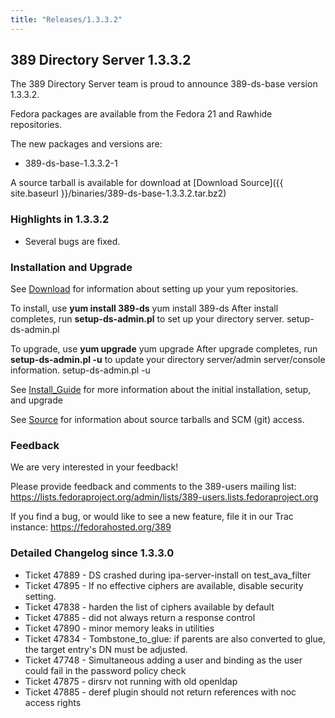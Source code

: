 ```yaml
---
title: "Releases/1.3.3.2"
---
```

389 Directory Server 1.3.3.2
-----------------------------

The 389 Directory Server team is proud to announce 389-ds-base version 1.3.3.2.

Fedora packages are available from the Fedora 21 and Rawhide repositories.

The new packages and versions are:

-   389-ds-base-1.3.3.2-1

A source tarball is available for download at [Download Source]({{ site.baseurl }}/binaries/389-ds-base-1.3.3.2.tar.bz2)

### Highlights in 1.3.3.2

-   Several bugs are fixed.

### Installation and Upgrade

See [Download](../download.html) for information about setting up your yum repositories.

To install, use **yum install 389-ds** yum install 389-ds After install completes, run **setup-ds-admin.pl** to set up your directory server. setup-ds-admin.pl

To upgrade, use **yum upgrade** yum upgrade After upgrade completes, run **setup-ds-admin.pl -u** to update your directory server/admin server/console information. setup-ds-admin.pl -u

See [Install\_Guide](../legacy/install-guide.html) for more information about the initial installation, setup, and upgrade

See [Source](../development/source.html) for information about source tarballs and SCM (git) access.

### Feedback

We are very interested in your feedback!

Please provide feedback and comments to the 389-users mailing list: <https://lists.fedoraproject.org/admin/lists/389-users.lists.fedoraproject.org>

If you find a bug, or would like to see a new feature, file it in our Trac instance: <https://fedorahosted.org/389>

### Detailed Changelog since 1.3.3.0

-   Ticket 47889 - DS crashed during ipa-server-install on test_ava_filter
-   Ticket 47895 - If no effective ciphers are available, disable security setting.
-   Ticket 47838 - harden the list of ciphers available by default
-   Ticket 47885 - did not always return a response control
-   Ticket 47890 - minor memory leaks in utilities
-   Ticket 47834 - Tombstone_to_glue: if parents are also converted to glue, the target entry's DN must be adjusted.
-   Ticket 47748 - Simultaneous adding a user and binding as the user could fail in the password policy check
-   Ticket 47875 - dirsrv not running with old openldap
-   Ticket 47885 - deref plugin should not return references with noc access rights
